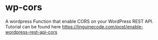 # wp-cors
A wordpress Function that enable CORS on your WordPress REST API. Tutorial can be found here https://linguinecode.com/post/enable-wordpress-rest-api-cors
